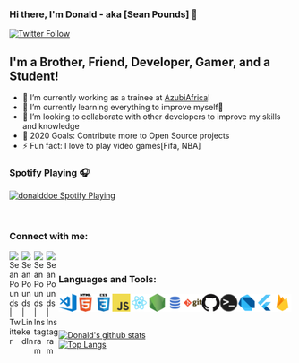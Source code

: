 ### Hi there, I'm Donald - aka [Sean Pounds] 👋


[![Twitter Follow](https://img.shields.io/twitter/follow/donny_doe?color=1DA1F2&logo=twitter&style=for-the-badge)](https://twitter.com/intent/follow?original_referer=https%3A%2F%2Fgithub.com%2FcodeSTACKr&screen_name=donalddoe)

## I'm a Brother, Friend, Developer, Gamer, and a Student!

- 🔭 I’m currently working as a trainee at [AzubiAfrica][website]!
- 🌱 I’m currently learning everything to improve myself🤣
- 👯 I’m looking to collaborate with other developers to improve my skills and knowledge
- 🥅 2020 Goals: Contribute more to Open Source projects
- ⚡ Fun fact: I love to play video games[Fifa, NBA]

### Spotify Playing 🎧
[<img src="https://now-playing-codestackr.vercel.app/api/spotify-playing" alt="donalddoe Spotify Playing" width="350" />](https://open.spotify.com/user/swyqyimdc12jajde4vpwd2x1b)


<br />


### Connect with me:

[<img align="left" alt="SeanPounds | Twitter" width="22px" src="https://cdn.jsdelivr.net/npm/simple-icons@v3/icons/twitter.svg" />][twitter]
[<img align="left" alt="SeanPounds | LinkedIn" width="22px" src="https://cdn.jsdelivr.net/npm/simple-icons@v3/icons/linkedin.svg" />][linkedin]
[<img align="left" alt="SeanPounds | Instagram" width="22px" src="https://cdn.jsdelivr.net/npm/simple-icons@v3/icons/instagram.svg" />][instagram]
[<img align="left" alt="SeanPounds | Instagram" width="22px" src="https://cdn.jsdelivr.net/npm/simple-icons@v3/icons/facebook.svg" />][facebook]

<br />

### Languages and Tools:

<img align="left" alt="Visual Studio Code" width="32px" src="https://raw.githubusercontent.com/github/explore/80688e429a7d4ef2fca1e82350fe8e3517d3494d/topics/visual-studio-code/visual-studio-code.png" />
<img align="left" alt="HTML5" width="32px" src="https://raw.githubusercontent.com/github/explore/80688e429a7d4ef2fca1e82350fe8e3517d3494d/topics/html/html.png" />
<img align="left" alt="CSS3" width="32px" src="https://raw.githubusercontent.com/github/explore/80688e429a7d4ef2fca1e82350fe8e3517d3494d/topics/css/css.png" />
<img align="left" alt="JavaScript" width="32px" src="https://raw.githubusercontent.com/github/explore/80688e429a7d4ef2fca1e82350fe8e3517d3494d/topics/javascript/javascript.png" />
<img align="left" alt="React" width="32px" src="https://raw.githubusercontent.com/github/explore/80688e429a7d4ef2fca1e82350fe8e3517d3494d/topics/react/react.png" />
<img align="left" alt="Node.js" width="32px" src="https://raw.githubusercontent.com/github/explore/80688e429a7d4ef2fca1e82350fe8e3517d3494d/topics/nodejs/nodejs.png" />
<img align="left" alt="SQL" width="32px" src="https://raw.githubusercontent.com/github/explore/80688e429a7d4ef2fca1e82350fe8e3517d3494d/topics/sql/sql.png" />
<img align="left" alt="Git" width="32px" src="https://raw.githubusercontent.com/github/explore/80688e429a7d4ef2fca1e82350fe8e3517d3494d/topics/git/git.png" />
<img align="left" alt="GitHub" width="32px" src="https://raw.githubusercontent.com/github/explore/78df643247d429f6cc873026c0622819ad797942/topics/github/github.png" />
<img align="left" alt="Terminal" width="32px" src="https://raw.githubusercontent.com/github/explore/80688e429a7d4ef2fca1e82350fe8e3517d3494d/topics/terminal/terminal.png" />
<img align="left" alt="Dart" width="32px" src="https://raw.githubusercontent.com/github/explore/80688e429a7d4ef2fca1e82350fe8e3517d3494d/topics/dart/dart.png" />
<img align="left" alt="Flutter" width="32px" src="https://raw.githubusercontent.com/github/explore/cebd63002168a05a6a642f309227eefeccd92950/topics/flutter/flutter.png" />
<img align="left" alt="Firebase" width="32px" src="https://raw.githubusercontent.com/github/explore/80688e429a7d4ef2fca1e82350fe8e3517d3494d/topics/firebase/firebase.png" /><br />
<br />
<br />


[![Donald's github stats](https://github-readme-stats.vercel.app/api?username=donalddoe&show_icons=true&theme=radical&count_private=true)</br>
![Top Langs](https://github-readme-stats.vercel.app/api/top-langs/?username=donalddoe&show_icons=true&theme=radical&count_private=true)](https://github.com/donalddoe/github-readme-stats)</br>



[twitter]: https://twitter.com/donny_doe
[instagram]: https://instagram.com/pounds_ean
[linkedin]: https://linkedin.com/in/donald-doe-seanedzu-30310b14b
[facebook]: https://facebook.com/sean.donald1
[website]: https://azubiafrica.org
